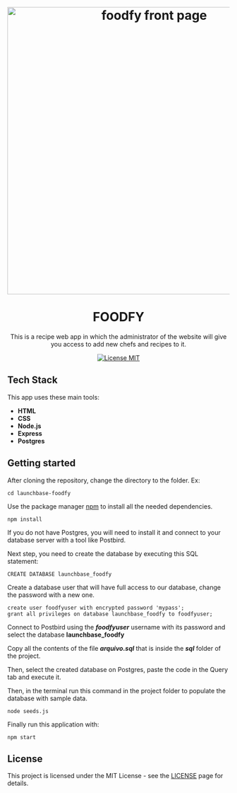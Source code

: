 <h1 align="center">
<br>
  <img src="readme-screenshot.png" alt="foodfy front page" width="650">
<br>
<br>
FOODFY
</h1>

<p align="center">
This is a recipe web app in which the administrator of the website will give you access to add new chefs and recipes to it.
</p>

<p align="center">
  <a href="https://opensource.org/licenses/MIT">
    <img src="https://img.shields.io/badge/License-MIT-blue.svg" alt="License MIT">
  </a>
</p>

## Tech Stack

This app uses these main tools:

- **HTML**
- **CSS**
- **Node.js**
- **Express**
- **Postgres**

## Getting started

After cloning the repository, change the directory to the folder.
Ex:

```
cd launchbase-foodfy
```

Use the package manager [npm](https://https://www.npmjs.com/) to install all the needed dependencies.

```
npm install
```

If you do not have Postgres, you will need to install it and connect to your database server with a tool like Postbird.

Next step, you need to create the database by executing this SQL statement:

```
CREATE DATABASE launchbase_foodfy
```

Create a database user that will have full access to our database, change the password with a new one.

```
create user foodfyuser with encrypted password 'mypass';
grant all privileges on database launchbase_foodfy to foodfyuser;
```

Connect to Postbird using the **_foodfyuser_** username with its password and select the database **launchbase_foodfy**

Copy all the contents of the file **_arquivo.sql_** that is inside the **_sql_** folder of the project.

Then, select the created database on Postgres, paste the code in the Query tab and execute it.

Then, in the terminal run this command in the project folder to populate the database with sample data.

```
node seeds.js
```

Finally run this application with:

```
npm start
```

## License

This project is licensed under the MIT License - see the [LICENSE](https://opensource.org/licenses/MIT) page for details.
